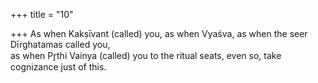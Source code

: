 +++
title = "10"

+++
As when Kakṣīvant (called) you, as when Vyaśva, as when the seer  Dīrghatamas called you,  
as when Pr̥thi Vainya (called) you to the ritual seats, even so, take  
cognizance just of this.  